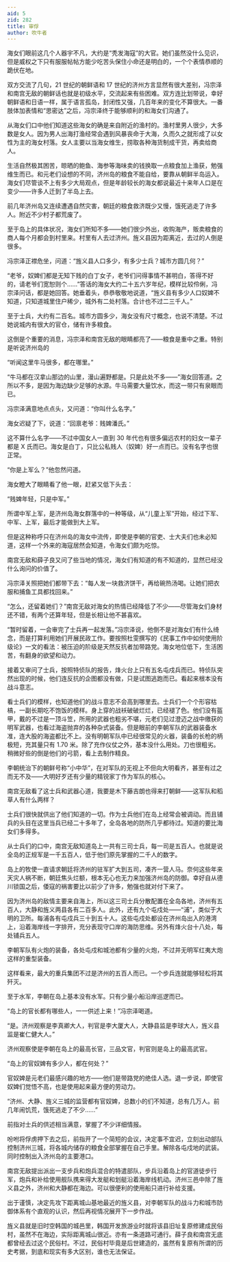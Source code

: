 ```yaml
---
aid: 5
zid: 282
title: 审俘
author: 吹牛者
---
```


海女们眼前这几个人器宇不凡，大约是“秃发海寇”的大官。她们虽然没什么见识，但是威权之下只有服服帖帖方能少吃苦头保住小命还是明白的，一个个表情恭顺的跪伏在地。

双方交流了几句，21 世纪的朝鲜语和 17 世纪的济州方言显然有很大差别，冯宗泽和南宫无敌的朝鲜话也就是初级水平，交流起来有些困难。双方连比划带说，幸好朝鲜语和日语一样，属于语言孤岛，封闭性又强，几百年来的变化不算很大。一番肢体加表情和“思密达”之后，冯宗泽终于能够顺利的和海女们沟通了。

从海女们口中他们知道这些海女的确是来自附近的渔村的。渔村里男人很少，大多数是女人。因为男人出海打渔经常会遇到风暴丧命于大海，久而久之就形成了以女性为主的海女村落。女人主要以当海女维生，捞取各种海货制成干货，再卖给商人。

生活自然极其困苦，晾晒的鲍鱼、海参等海味卖的钱换取一点粮食加上渔获，勉强维生而已。和元老们设想的不同，济州岛的粮食不能自给，要靠从朝鲜半岛运入。海女们尽管谈不上有多少大局观点，但是年龄较长的海女都说最近十来年人口是在变少——许多人迁到了半岛上去。

前几年济州岛又连续遭遇自然灾害，朝廷的粮食救济既少又慢，饿死逃走了许多人。附近不少村子都荒废了。

至于岛上的具体状况，海女们所知不多——她们很少外出，收购海产，贩卖粮食的商人每个月都会到村里来。村里有人去过济州。旌义县因为距离近，去过的人倒是很多。

冯宗泽正襟危坐，问道：“旌义县人口多少，有多少士兵？城市方圆几何？”

“老爷，奴婢们都是无知下贱的白丁女子，老爷们问得事情不甚明白，答得不好的，请老爷们宽恕则个……”答话的海女大约二十五六岁年纪，模样比较伶俐，冯宗泽问话，都是她回答。她垂着头，恭恭敬敬地说道，“旌义县有多少人口奴婢不知道，只知道城里住户稀少，城外有二处村落。合计也不过二三千人。”

至于士兵，大约有二百名。城市方圆多少，海女没有尺寸概念，也说不清楚。不过她说城内有很大的官仓，储有许多粮食。

这倒是个重要的消息，冯宗泽和南宫无敌的眼睛都亮了——粮食是重中之重。特别是听说济州岛的

“听闻这里牛马很多，都在哪里。”

“牛马都在汉拿山那边的山里，漫山遍野都是。只是此处不多——”海女回答道。之所以不多，是因为海边缺少足够的水源。牛马需要大量饮水，而这一带只有泉眼而已。

冯宗泽满意地点点头，又问道：“你叫什么名字。”

海女迟疑了下，说道：“回禀老爷：贱婢潘氏。”

这不算什么名字——不过中国女人一直到 30 年代也有很多偏远农村的妇女一辈子都是 X 氏而已。海女是白丁，只比公私贱人（奴婢）好一点而已。没有名字也很正常。

“你是上军么？”他忽然问道。

海女瞪大了眼睛看了他一眼，赶紧又低下头去：

“贱婢年轻，只是中军。”

所谓中军上军，是济州岛海女群落中的一种等级，从“儿童上军”开始，经过下军、中军、上军，最后才能做到大上军。

但是这种称呼只在济州岛的海女中流传，即使是李朝的官吏、士大夫们也未必知道，这样一个外来的海寇居然会知道，令海女们颇为吃惊。

南宫无敌和薛子良又问了些当地的情况，海女们有知道的有不知道的，显然已经没什么询问的价值了。

冯宗泽关照把她们都带下去：“每人发一块救济饼干，再给碗热汤喝。让她们把衣服和捕鱼工具都找回来。”

“怎么，还留着她们？”南宫无敌对海女的热情已经降低了不少——尽管海女们身材还不错，有两个还算年轻，但是长相让他不甚喜欢。

“暂时留着，一会审完了士兵再一起发落。”冯宗泽说，他倒不是对海女们有什么绮念，而是打算利用她们开展民政工作。要按照杜雯撰写的《民事工作中如何使用阶级论》一文的看法：被压迫的阶级是天然反抗者加带路党。海女地位低下，生活困苦，有翻身的欲望和动力。

接着又审问了士兵，按照特侦队的报告，烽火台上只有五名屯戍兵而已。特侦队突然出现的时候，他们连反抗的企图都没有做，只是试图逃跑而已。看起来根本没有战斗意志。

看士兵们的模样，也知道他们的战斗意志不会高到哪里去。士兵们一个个形容枯槁，一副长期吃不饱饭的模样。身上穿的战袄破破烂烂，已经褪了色。他们没有盔甲，戴的不过是一顶斗笠，所用的武器也粗劣不堪，元老们见过澄迈之战中缴获的明军武器，也看过海盗抛弃的各种杂式装备。但是眼前的李朝军队的武器装备水准，连大股的海盗都比不上。没有明朝军队中已经很常见的火器，装备的长枪的柄极短，充其量只有 1.70 米。除了充作仪仗之外，基本没什么用处。刀也很粗劣。稍微好些的倒是他们的弓箭，看上去制作精良。

李朝统治下的朝鲜号称“小中华”，在对军队的无视上不但向大明看齐，甚至有过之而无不及——大明好歹还有少量的精锐家丁作为军队的核心。

南宫无敌看了这士兵和武器心道，我要是木下藤吉朗也得来打朝鲜——这军队和稻草人有什么两样？

士兵们很快就供出了他们知道的一切。作为士兵他们在岛上经常会被调动。而且铺兵的头目在这里当兵已经二十多年了，全岛各地的防所几乎都待过。知道的要比海女们多得多。

从士兵们的口中，南宫无敌知道岛上一共有三司士兵，每一司是五百人。也就是说全岛的正规军是一千五百人，低于他们原先掌握的二千人的数字。

岛上的牧使一直请求朝廷将济州的驻军扩大到五司，凑齐一营人马。奈何这些年来天灾人祸不断，朝廷焦头烂额，根本无心也无力来加强济州岛的防御。幸好自从德川锁国之后，倭寇的祸害要比以前少了许多，勉强也就对付下来了。

因为济州岛的敌情主要来自海上，所以这三司士兵分散配置在全岛各地，济州有五百人，大静和旌义两县各有二百多人。此外，还有九个屯戍处——“浦”，类似于大明的卫所。每浦各有屯戍兵三十到五十人。这些屯戍处都设在济州岛出入的港湾上，沿着海岸线一字排开，充分表现守口岸的海防思维。另外有烽火台十八处，每处铺兵五人。

李朝军队有火炮的装备，各处屯戍和城池都有少量的火炮，不过并无明军红夷大炮这样的重型装备。

这样看来，最大的重兵集团不过是济州的五百人而已。一个步兵连就能够轻松将其歼灭。

至于水军，李朝在岛上基本没有水军。只有少量小船沿岸巡逻而已。

“岛上的官长都有哪些人，一一供述上来！”冯宗泽喝道。

“是。济州观察是李真卿大人，判官是李大厦大人，大静县监是李球大人，旌义县监是崔仁健大人。”

济州观察使是李朝在岛上的最高长官，三品文官，判官则是岛上的最高武官。

“岛上的官奴婢有多少人，都在何处？”

官奴婢是元老们最感兴趣的地方——他们是带路党的绝佳人选。退一步说，即使官奴婢们觉悟不高，也是使用起来最方便的劳动力。

“济州、大静、旌义三城的监营都有官奴婢，总数小的们不知道，总有几万人。前几年闹饥荒，饿死逃走了不少……”

前指对士兵的供述相当满意，掌握了不少详细情报。

吩咐将俘虏押下去之后，前指开了一个简短的会议，决定事不宜迟，立刻出动部队控制济州三城，将各城内储存的粮食全部掌握在自己手里。解除各屯戍地的武装。同时控制出入济州岛的主要港口。

南宫无敌提出派出一支步兵和炮兵混合的特遣部队，步兵沿着岛上的官道徒步行军，炮兵和补给使用舰队携来得大发艇和划艇沿着海岸线机动。济州三邑中除了旌义县之外，济州和大静都在海边。可以很便利的使用船只进行补给支援。

出于谨慎，决定先攻下距离城山基地最近的旌义县，对李朝军队的战斗力和城市防御体系有个直观的认识，然后再视情况展开下一步作战。

旌义县就是旧时空韩国的城邑里，韩国开发旅游业时就将该县旧址复原修建成民俗村，虽然不在海边，实际距离城山很近。亦有一条道路可通行。薛子良和南宫无底都曾经去过这个民俗村。不过，民俗村毕竟是后世建造的，虽然有复原有所谓的历史考据，到底和现实有多大区别，谁也无法保证。
